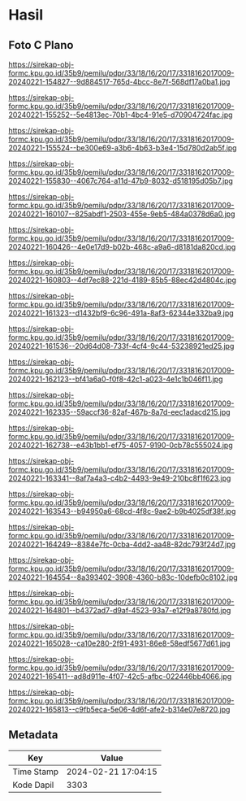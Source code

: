 # Hasil

## Foto C Plano

https://sirekap-obj-formc.kpu.go.id/35b9/pemilu/pdpr/33/18/16/20/17/3318162017009-20240221-154827--9d884517-765d-4bcc-8e7f-568df17a0ba1.jpg

https://sirekap-obj-formc.kpu.go.id/35b9/pemilu/pdpr/33/18/16/20/17/3318162017009-20240221-155252--5e4813ec-70b1-4bc4-91e5-d70904724fac.jpg

https://sirekap-obj-formc.kpu.go.id/35b9/pemilu/pdpr/33/18/16/20/17/3318162017009-20240221-155524--be300e69-a3b6-4b63-b3e4-15d780d2ab5f.jpg

https://sirekap-obj-formc.kpu.go.id/35b9/pemilu/pdpr/33/18/16/20/17/3318162017009-20240221-155830--4067c764-a11d-47b9-8032-d518195d05b7.jpg

https://sirekap-obj-formc.kpu.go.id/35b9/pemilu/pdpr/33/18/16/20/17/3318162017009-20240221-160107--825abdf1-2503-455e-9eb5-484a0378d6a0.jpg

https://sirekap-obj-formc.kpu.go.id/35b9/pemilu/pdpr/33/18/16/20/17/3318162017009-20240221-160426--4e0e17d9-b02b-468c-a9a6-d8181da820cd.jpg

https://sirekap-obj-formc.kpu.go.id/35b9/pemilu/pdpr/33/18/16/20/17/3318162017009-20240221-160803--4df7ec88-221d-4189-85b5-88ec42d4804c.jpg

https://sirekap-obj-formc.kpu.go.id/35b9/pemilu/pdpr/33/18/16/20/17/3318162017009-20240221-161323--d1432bf9-6c96-491a-8af3-62344e332ba9.jpg

https://sirekap-obj-formc.kpu.go.id/35b9/pemilu/pdpr/33/18/16/20/17/3318162017009-20240221-161536--20d64d08-733f-4cf4-9c44-53238921ed25.jpg

https://sirekap-obj-formc.kpu.go.id/35b9/pemilu/pdpr/33/18/16/20/17/3318162017009-20240221-162123--bf41a6a0-f0f8-42c1-a023-4e1c1b046f11.jpg

https://sirekap-obj-formc.kpu.go.id/35b9/pemilu/pdpr/33/18/16/20/17/3318162017009-20240221-162335--59accf36-82af-467b-8a7d-eec1adacd215.jpg

https://sirekap-obj-formc.kpu.go.id/35b9/pemilu/pdpr/33/18/16/20/17/3318162017009-20240221-162738--e43b1bb1-ef75-4057-9190-0cb78c555024.jpg

https://sirekap-obj-formc.kpu.go.id/35b9/pemilu/pdpr/33/18/16/20/17/3318162017009-20240221-163341--8af7a4a3-c4b2-4493-9e49-210bc8f1f623.jpg

https://sirekap-obj-formc.kpu.go.id/35b9/pemilu/pdpr/33/18/16/20/17/3318162017009-20240221-163543--b94950a6-68cd-4f8c-9ae2-b9b4025df38f.jpg

https://sirekap-obj-formc.kpu.go.id/35b9/pemilu/pdpr/33/18/16/20/17/3318162017009-20240221-164249--8384e7fc-0cba-4dd2-aa48-82dc793f24d7.jpg

https://sirekap-obj-formc.kpu.go.id/35b9/pemilu/pdpr/33/18/16/20/17/3318162017009-20240221-164554--8a393402-3908-4360-b83c-10defb0c8102.jpg

https://sirekap-obj-formc.kpu.go.id/35b9/pemilu/pdpr/33/18/16/20/17/3318162017009-20240221-164801--b4372ad7-d9af-4523-93a7-e12f9a8780fd.jpg

https://sirekap-obj-formc.kpu.go.id/35b9/pemilu/pdpr/33/18/16/20/17/3318162017009-20240221-165028--ca10e280-2f91-4931-86e8-58edf5677d61.jpg

https://sirekap-obj-formc.kpu.go.id/35b9/pemilu/pdpr/33/18/16/20/17/3318162017009-20240221-165411--ad8d911e-4f07-42c5-afbc-022446bb4066.jpg

https://sirekap-obj-formc.kpu.go.id/35b9/pemilu/pdpr/33/18/16/20/17/3318162017009-20240221-165813--c9fb5eca-5e06-4d6f-afe2-b314e07e8720.jpg


## Metadata

| Key        | Value               |
| ---------- | ------------------- |
| Time Stamp | 2024-02-21 17:04:15 |
| Kode Dapil | 3303                |



